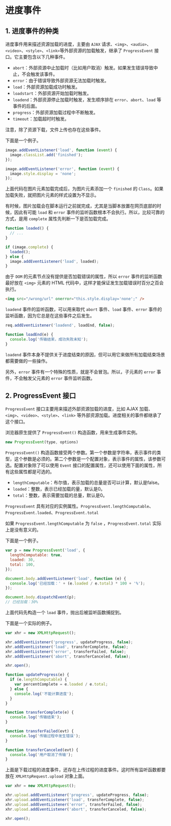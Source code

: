 # 进度事件

## 1. 进度事件的种类

进度事件用来描述资源加载的进度，主要由 `AJAX` 请求、`<img>`、`<audio>`、`<video>`、`<style>`、`<link>`等外部资源的加载触发，继承了 `ProgressEvent` 接口。它主要包含以下几种事件。

- `abort`：外部资源中止加载时（比如用户取消）触发。如果发生错误导致中止，不会触发该事件。
- `error`：由于错误导致外部资源无法加载时触发。
- `load`：外部资源加载成功时触发。
- `loadstart`：外部资源开始加载时触发。
- `loadend`：外部资源停止加载时触发，发生顺序排在 `error`、`abort`、`load` 等事件的后面。
- `progress`：外部资源加载过程中不断触发。
- `timeout`：加载超时时触发。

注意，除了资源下载，文件上传也存在这些事件。

下面是一个例子。

```javascript
image.addEventListener('load', function (event) {
  image.classList.add('finished');
});

image.addEventListener('error', function (event) {
  image.style.display = 'none';
});
```

上面代码在图片元素加载完成后，为图片元素添加一个 `finished` 的 `Class`。如果加载失败，就把图片元素的样式设置为不显示。

有时候，图片加载会在脚本运行之前就完成，尤其是当脚本放置在网页底部的时候，因此有可能 `load` 和 `error` 事件的监听函数根本不会执行。所以，比较可靠的方式，是用 `complete` 属性先判断一下是否加载完成。

```javascript
function loaded() {
  // ...
}

if (image.complete) {
  loaded();
} else {
  image.addEventListener('load', loaded);
}
```

由于 `DOM` 的元素节点没有提供是否加载错误的属性，所以 `error` 事件的监听函数最好放在 `<img>` 元素的 HTML 代码中，这样才能保证发生加载错误时百分之百会执行。

```html
<img src="/wrong/url" onerror="this.style.display='none';" />
```

`loadend` 事件的监听函数，可以用来取代 `abort` 事件、`load` 事件、`error` 事件的监听函数，因为它总是在这些事件之后发生。

```javascript
req.addEventListener('loadend', loadEnd, false);

function loadEnd(e) {
  console.log('传输结束，成功失败未知');
}
```

`loadend` 事件本身不提供关于进度结束的原因，但可以用它来做所有加载结束场景都需要做的一些操作。

另外，`error` 事件有一个特殊的性质，就是不会冒泡。所以，子元素的 `error` 事件，不会触发父元素的 `error` 事件监听函数。

## 2. ProgressEvent 接口

`ProgressEvent` 接口主要用来描述外部资源加载的进度，比如 AJAX 加载、`<img>`、`<video>`、`<style>`、`<link>` 等外部资源加载。进度相关的事件都继承了这个接口。

浏览器原生提供了 `ProgressEvent()` 构造函数，用来生成事件实例。

```javascript
new ProgressEvent(type, options)
```

`ProgressEvent()` 构造函数接受两个参数。第一个参数是字符串，表示事件的类型，这个参数是必须的。第二个参数是一个配置对象，表示事件的属性，该参数可选。配置对象除了可以使用 `Event` 接口的配置属性，还可以使用下面的属性，所有这些属性都是可选的。

- `lengthComputable`：布尔值，表示加载的总量是否可以计算，默认是false。
- `loaded`：整数，表示已经加载的量，默认是0。
- `total`：整数，表示需要加载的总量，默认是0。

`ProgressEvent` 具有对应的实例属性。`ProgressEvent.lengthComputable`、`ProgressEvent.loaded`、`ProgressEvent.total`

如果 `ProgressEvent.lengthComputable` 为 `false` ，`ProgressEvent.total` 实际上是没有意义的。

下面是一个例子。

```javascript
var p = new ProgressEvent('load', {
  lengthComputable: true,
  loaded: 30,
  total: 100,
});

document.body.addEventListener('load', function (e) {
  console.log('已经加载：' + (e.loaded / e.total) * 100 + '%');
});

document.body.dispatchEvent(p);
// 已经加载：30%
```

上面代码先构造一个 `load` 事件，抛出后被监听函数捕捉到。

下面是一个实际的例子。

```javascript
var xhr = new XMLHttpRequest();

xhr.addEventListener('progress', updateProgress, false);
xhr.addEventListener('load', transferComplete, false);
xhr.addEventListener('error', transferFailed, false);
xhr.addEventListener('abort', transferCanceled, false);

xhr.open();

function updateProgress(e) {
  if (e.lengthComputable) {
    var percentComplete = e.loaded / e.total;
  } else {
    console.log('不能计算进度');
  }
}

function transferComplete(e) {
  console.log('传输结束');
}

function transferFailed(evt) {
  console.log('传输过程中发生错误');
}

function transferCanceled(evt) {
  console.log('用户取消了传输');
}
```

上面是下载过程的进度事件，还存在上传过程的进度事件。这时所有监听函数都要放在 `XMLHttpRequest.upload` 对象上面。

```javascript
var xhr = new XMLHttpRequest();

xhr.upload.addEventListener('progress', updateProgress, false);
xhr.upload.addEventListener('load', transferComplete, false);
xhr.upload.addEventListener('error', transferFailed, false);
xhr.upload.addEventListener('abort', transferCanceled, false);

xhr.open();
```
